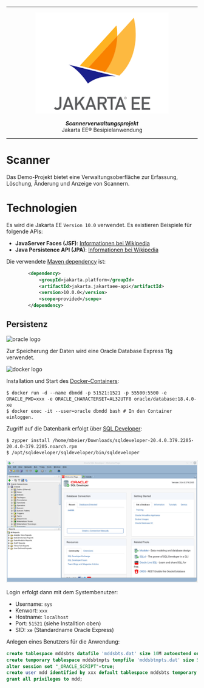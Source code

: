 ***
<div align="center">
	<img src="doc/jakartaee.png" width="350" alt="MongoDB">
	<p><b><em>Scannerverwaltungsprojekt</em></b><br/>Jakarta EE&reg; Besipielanwendung</p>
</div>

***

# Scanner

Das Demo-Projekt bietet eine Verwaltungsoberfläche zur Erfassung, Löschung, Änderung und Anzeige von Scannern.

# Technologien
Es wird die Jakarta EE `Version 10.0` verwendet. Es existieren Beispiele für folgende APIs:
- **JavaServer Faces (JSF)**: [Informationen bei Wikipedia](https://de.wikipedia.org/wiki/JavaServer_Faces)
- **Java Persistence API (JPA)**: [Informationen bei Wikipedia](https://de.wikipedia.org/wiki/Java_Persistence_API)

Die verwendete [Maven dependency](https://mvnrepository.com/artifact/jakarta.platform/jakarta.jakartaee-api/10.0.0) ist:

```xml
		<dependency>
			<groupId>jakarta.platform</groupId>
			<artifactId>jakarta.jakartaee-api</artifactId>
			<version>10.0.0</version>
			<scope>provided</scope>
		</dependency>
```

## Persistenz
![oracle logo](https://upload.wikimedia.org/wikipedia/commons/thumb/5/50/Oracle_logo.svg/663px-Oracle_logo.svg.png "Oracle")<p/>
Zur Speicherung der Daten wird eine Oracle Database Express 11g verwendet.

![docker logo](https://www.docker.com/sites/default/files/d8/2019-07/Moby-logo.png)<p/>
Installation und Start des [Docker-Containers](https://hub.docker.com/r/mcgregorandrew/oracle-xe-11g/tags):

```console
$ docker run -d --name dbmdd -p 51521:1521 -p 55500:5500 -e ORACLE_PWD=xxx -e ORACLE_CHARACTERSET=AL32UTF8 oracle/database:18.4.0-xe
$ docker exec -it --user=oracle dbmdd bash # In den Container einloggen.
```

Zugriff auf die Datenbank erfolgt über [SQL Developer](https://www.oracle.com/tools/downloads/sqldev-downloads.html):

```console
$ zypper install /home/mbeier/Downloads/sqldeveloper-20.4.0.379.2205-20.4.0-379.2205.noarch.rpm
$ /opt/sqldeveloper/sqldeveloper/bin/sqldeveloper
```
![sqldeveloper](doc/SQLDeveloper.jpg "SQL Developer")

Login erfolgt dann mit dem Systembenutzer:

* Username: `sys`
* Kenwort: `xxx`
* Hostname: `localhost`
* Port: `51521` (siehe Installtion oben)
* SID: `xe` (Standardname Oracle Express)

Anlegen eines Benutzers für die Anwendung:

```sql
create tablespace mddsbts datafile 'mddsbts.dat' size 10M autoextend on;
create temporary tablespace mddsbtmpts tempfile 'mddsbtmpts.dat' size 5M autoextend on;
alter session set "_ORACLE_SCRIPT"=true;
create user mdd identified by xxx default tablespace mddsbts temporary tablespace mddsbtmpts;
grant all privileges to mdd;
```
